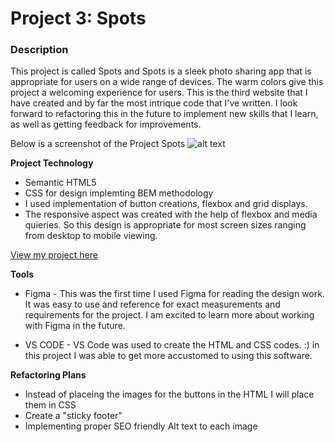 # Project 3: Spots

### Description

This project is called Spots and Spots is a sleek photo sharing app that is appropriate for users on a wide range of devices. The warm colors give this project a welcoming experience for users. This is the third website that I have created and by far the most intrique code that I've written. I look forward to refactoring this in the future to implement new skills that I learn, as well as getting feedback for improvements.

Below is a screenshot of the Project Spots
![alt text](./images/demo/Screenshot%202024-09-01%20at%208.08.14 PM.png)

**Project Technology**

- Semantic HTML5
- CSS for design implemting BEM methodology
- I used implementation of button creations, flexbox and grid displays.
- The responsive aspect was created with the help of flexbox and media quieries. So this design is appropriate for most screen sizes ranging from desktop to mobile viewing.

[View my project here](https://buffalo-crow.github.io/se_project_spots/)

**Tools**

- Figma - This was the first time I used Figma for reading the design work. It was easy to use and reference for exact measurements and requirements for the project. I am excited to learn more about working with Figma in the future.

- VS CODE - VS Code was used to create the HTML and CSS codes. :) in this project I was able to get more accustomed to using this software.

**Refactoring Plans**

- Instead of placeing the images for the buttons in the HTML I will place them in CSS
- Create a "sticky footer"
- Implementing proper SEO friendly Alt text to each image
